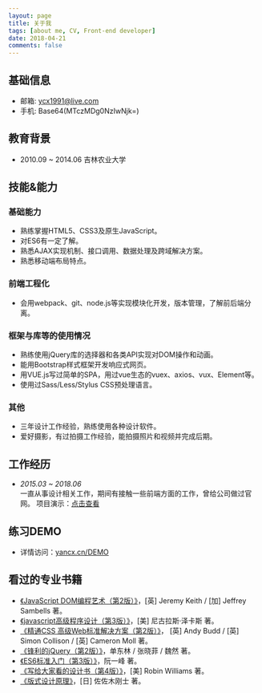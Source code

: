 ```yaml
---
layout: page
title: 关于我
tags: [about me, CV, Front-end developer]
date: 2018-04-21
comments: false
---
```


## 基础信息
* 邮箱: ycx1991@live.com
* 手机: Base64(MTczMDg0NzIwNjk=)

## 教育背景
* 2010.09 ~ 2014.06 吉林农业大学

## 技能&能力
### 基础能力
* 熟练掌握HTML5、CSS3及原生JavaScript。
* 对ES6有一定了解。
* 熟悉AJAX实现机制、接口调用、数据处理及跨域解决方案。
* 熟悉移动端布局特点。
### 前端工程化
* 会用webpack、git、node.js等实现模块化开发，版本管理，了解前后端分离。
### 框架与库等的使用情况
* 熟练使用jQuery库的选择器和各类API实现对DOM操作和动画。
* 能用Bootstrap样式框架开发响应式网页。
* 用VUE.js写过简单的SPA，用过vue生态的vuex、axios、vux、Element等。
* 使用过Sass/Less/Stylus CSS预处理语言。
### 其他
* 三年设计工作经验，熟练使用各种设计软件。
* 爱好摄影，有过拍摄工作经验，能拍摄照片和视频并完成后期。

## 工作经历
* *2015.03 ~ 2018.06*  
	一直从事设计相关工作，期间有接触一些前端方面的工作，曾给公司做过官网。
	项目演示：[点击查看](http://www.yancx.cn/saturnbird/)

## 练习DEMO
* 详情访问：[yancx.cn/DEMO](http://www.yancx.cn/DEMO/)

## 看过的专业书籍
* [《JavaScript DOM编程艺术（第2版）》](https://book.douban.com/subject/6038371/)，[英] Jeremy Keith / [加] Jeffrey Sambells 著。
* [《javascript高级程序设计（第3版）》](https://book.douban.com/subject/10546125/)，[美] 尼古拉斯·泽卡斯 著。
* [《精通CSS 高级Web标准解决方案（第2版）》](https://book.douban.com/subject/4736167/)， [英] Andy Budd / [英] Simon Collison / [英] Cameron Moll 著。
* [《锋利的jQuery（第2版）》](https://book.douban.com/subject/10792216/)，单东林 / 张晓菲 / 魏然 著。
* [《ES6标准入门（第3版）》](https://book.douban.com/subject/27127030/)，阮一峰 著。
* [《写给大家看的设计书（第4版）》](https://book.douban.com/subject/26664522/)，[美] Robin Williams 著。
* [《版式设计原理》](https://book.douban.com/subject/2238320/)，[日] 佐佐木刚士 著。

